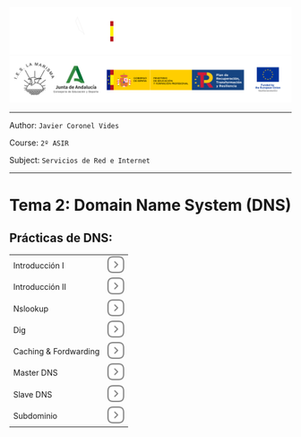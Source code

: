 ![](/.resGen/_bannerD.png#gh-dark-mode-only)
![](/.resGen/_bannerL.png#gh-light-mode-only)

---

Author: `Javier Coronel Vides`

Course: `2º ASIR`

Subject: `Servicios de Red e Internet`

---

# Tema 2: Domain Name System (DNS)

## Prácticas de DNS:

|||
|--|--|
| Introducción I        | [<img src="/.resGen/_arrow.svg" width="30">](/Tema2/act/1.md) |
| Introducción II       | [<img src="/.resGen/_arrow.svg" width="30">](/Tema2/act/2.md) |
| Nslookup              | [<img src="/.resGen/_arrow.svg" width="30">](/Tema2/act/3.md) |
| Dig                   | [<img src="/.resGen/_arrow.svg" width="30">](/Tema2/act/4.md) |
| Caching & Fordwarding | [<img src="/.resGen/_arrow.svg" width="30">](/Tema2/act/5.md) |
| Master DNS            | [<img src="/.resGen/_arrow.svg" width="30">](/Tema2/act/6.md) |
| Slave DNS             | [<img src="/.resGen/_arrow.svg" width="30">](/Tema2/act/7.md) |
| Subdominio            | [<img src="/.resGen/_arrow.svg" width="30">](/Tema2/act/8.md) |
